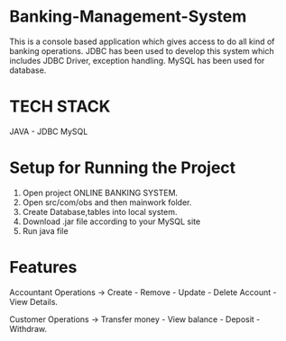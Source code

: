 # Banking-Management-System
This is a console based application which gives access to do all kind of banking operations. JDBC has been used to develop this system which includes JDBC Driver, exception handling. MySQL has been used for database.  

# TECH STACK 
JAVA - JDBC 
MySQL

# Setup for Running the Project
1) Open project ONLINE BANKING SYSTEM.
2) Open src/com/obs and then mainwork folder.
3) Create Database,tables into local system.
4) Download .jar file according to your MySQL site
5) Run java file 


# Features
Accountant Operations -> Create - Remove - Update - Delete Account - View Details.

Customer Operations -> Transfer money - View balance - Deposit - Withdraw.
